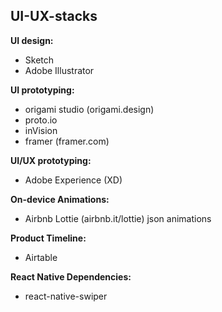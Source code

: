 ## UI-UX-stacks

**UI design:**

  - Sketch
  - Adobe Illustrator

**UI prototyping:**

  - origami studio (origami.design)
  - proto.io
  - inVision
  - framer (framer.com)

**UI/UX prototyping:**

  - Adobe Experience (XD)

**On-device Animations:**

  - Airbnb Lottie (airbnb.it/lottie) json animations

**Product Timeline:**

  - Airtable

**React Native Dependencies:**

  - react-native-swiper
